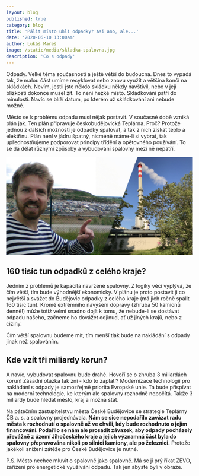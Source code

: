 ```yaml
---
layout: blog
published: true
category: blog
title: 'Pálit místo uhlí odpadky? Asi ano, ale...'
date: '2020-06-10 13:00am'
author: Lukáš Mareš
image: /static/media/skladka-spalovna.jpg
description: 'Co s odpady'
---
```

Odpady. Velké téma současnosti a ještě větší do budoucna. Dnes to vypadá tak, že malou část umíme recyklovat nebo znovu využít a většina končí na skládkách. Nevím, jestli jste někdo skládku někdy navštívil, nebo v její blízkosti dokonce musel žít. To není hezké místo. Skládkování patří do minulosti. Navíc se blíží datum, po kterém už skládkování ani nebude možné.

Město se k problému odpadu musí nějak postavit. V současné době vzniká plán jak. Ten plán připravuje českobudějovická Teplárna. Proč? Protože jednou z dalších možností je odpadky spalovat, a tak z nich získat teplo a elektřinu. Plán není v jádru špatný, nicméně máme-li si vybrat, tak upřednostňujeme podporovat principy třídění a opětovného používání. To se dá dělat různými způsoby a vybudování spalovny mezi ně nepatří.

![RADOST](/static/media/skladka-spalovna.jpg)

## 160 tisíc tun odpadků z celého kraje?

Jedním z problémů je kapacita navržené spalovny. Z logiky věci vyplývá, že čím větší, tím bude výhodnější ekonomicky. V plánu je proto postavit ji co největší a svážet do Budějovic odpadky z celého kraje (má jich ročně spálit 160 tisíc tun). Kromě extrémního navýšení dopravy (zhruba 50 kamionů denně!) může totiž velmi snadno dojít k tomu, že nebude-li se dostávat odpadu našeho, začneme ho dovážet odjinud, ať už jiných krajů, nebo z ciziny.

Čím větší spalovnu budeme mít, tím menší tlak bude na nakládání s odpady jinak než spalováním.

## Kde vzít tři miliardy korun?

A navíc, vybudovat spalovnu bude drahé. Hovoří se o zhruba 3 miliardách korun! Zásadní otázka tak zní - kdo to zaplatí? Modernizace technologií pro nakládání s odpady je samozřejmě priorita Evropské unie. Ta bude přispívat na moderní technologie, ke kterým ale spalovny rozhodně nepočítá. Takže 3 miliardy bude hledat město, kraj a možná stát.

Na pátečním zastupitelstvu města České Budějovice se strategie Teplárny ČB a. s. a spalovny projednávala. **Nám se sice nepodařilo zavázat radu města k rozhodnutí o spalovně až ve chvíli, kdy bude rozhodnuto o jejím financování. Podařilo se nám ale prosadit závazek, aby odpady pocházely převážně z území Jihočeského kraje a jejich významná část byla do spalovny přepravována nikoli po silnici kamiony, ale po železnici.** Protože jakékoli snížení zátěže pro České Budějovice je nutné.

P.S. Město nechce mluvit o spalovně jako spalovně. Má se jí prý říkat ZEVO, zařízení pro energetické využívání odpadu. Tak jen abyste byli v obraze. 


